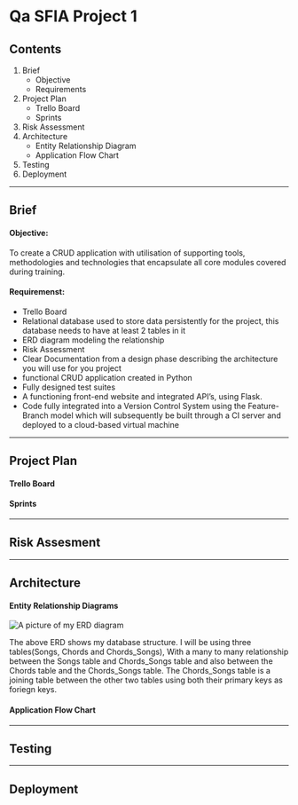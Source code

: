 # Qa SFIA Project 1

 ## Contents 

1. Brief 
    * Objective
    * Requirements
2. Project Plan
    * Trello Board
    * Sprints
3. Risk Assessment 
4. Architecture 
    * Entity Relationship Diagram
    * Application Flow Chart
5. Testing 
6. Deployment

---

## Brief 
#### Objective:
To create a CRUD application with utilisation of supporting tools, methodologies and technologies that encapsulate all core modules covered during training.

#### Requiremenst:
* Trello Board
* Relational database used to store data persistently for the project, this database needs to have at least 2 tables in it
* ERD diagram modeling the relationship
* Risk Assessment
* Clear Documentation from a design phase describing the architecture you will use for you project
* functional CRUD application created in Python
* Fully designed test suites
* A functioning front-end website and integrated API’s, using Flask.
* Code fully integrated into a Version Control System using the Feature-Branch model which will subsequently be built through a CI server and deployed to a cloud-based virtual machine

---
## Project Plan 
#### Trello Board
#### Sprints 
---
## Risk Assesment 
---
## Architecture 
#### Entity Relationship Diagrams

![A picture of my ERD diagram](https://i.imgur.com/j2NkMcB.png)

The above ERD shows my database structure. I will be using three tables(Songs, Chords and Chords_Songs), With a many to many relationship between the Songs table and Chords_Songs table and also between the Chords table and the Chords_Songs table. The Chords_Songs table is a joining table between the other two tables using both their primary keys as foriegn keys.

#### Application Flow Chart
---
## Testing
---
## Deployment 



